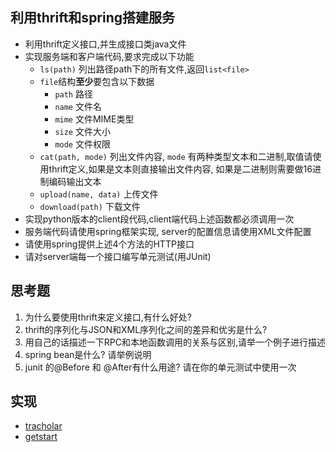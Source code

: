 ## 利用thrift和spring搭建服务
- 利用thrift定义接口,并生成接口类java文件
- 实现服务端和客户端代码,要求完成以下功能
    - `ls(path)` 列出路径path下的所有文件,返回`list<file>`
    - `file`结构**至少**要包含以下数据
        - `path` 路径
        - `name` 文件名
        - `mime` 文件MIME类型
        - `size` 文件大小
        - `mode` 文件权限
    - `cat(path, mode)` 列出文件内容, `mode` 有两种类型文本和二进制,取值请使用thrift定义,如果是文本则直接输出文件内容, 如果是二进制则需要做16进制编码输出文本
    - `upload(name, data)` 上传文件
    - `download(path)` 下载文件
- 实现python版本的client段代码,client端代码上述函数都必须调用一次
- 服务端代码请使用spring框架实现, server的配置信息请使用XML文件配置
- 请使用spring提供上述4个方法的HTTP接口
- 请对server端每一个接口编写单元测试(用JUnit)

## 思考题
1. 为什么要使用thrift来定义接口,有什么好处?
2. thrift的序列化与JSON和XML序列化之间的差异和优劣是什么?
3. 用自己的话描述一下RPC和本地函数调用的关系与区别,请举一个例子进行描述
4. spring bean是什么? 请举例说明
5. junit 的@Before 和 @After有什么用途? 请在你的单元测试中使用一次


## 实现
- [tracholar](tracholar/)
- [getstart](getstart/)